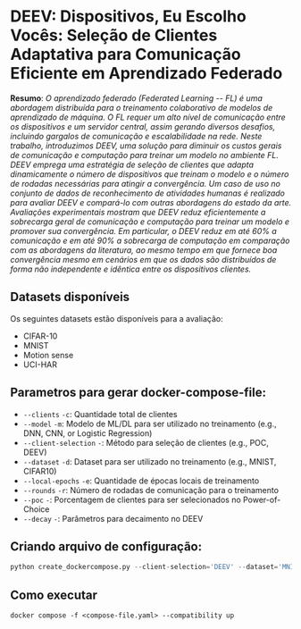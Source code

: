 # DEEV: Dispositivos, Eu Escolho Vocês: Seleção de Clientes Adaptativa para Comunicação Eficiente em Aprendizado Federado

**Resumo**: *O aprendizado federado (Federated Learning -- FL) é uma abordagem distribuída para o treinamento colaborativo de modelos de aprendizado de máquina. O FL requer um alto nível de comunicação entre os dispositivos e um servidor central, assim gerando diversos desafios, incluindo gargalos de comunicação e escalabilidade na rede. Neste trabalho, introduzimos DEEV, uma solução para diminuir os custos gerais de comunicação e computação para treinar um modelo no ambiente FL. DEEV emprega uma estratégia de seleção de clientes que adapta dinamicamente o número de dispositivos que treinam o modelo e o número de rodadas necessárias para atingir a convergência. Um caso de uso no conjunto de dados de reconhecimento de atividades humanas é realizado para avaliar DEEV e compará-lo com outras abordagens do estado da arte. Avaliações experimentais mostram que DEEV reduz eficientemente a sobrecarga geral de comunicação e computação para treinar um modelo e promover sua convergência. Em particular, o DEEV reduz em até 60% a comunicação e em até 90% a sobrecarga de computação em comparação com as abordagens da literatura, ao mesmo tempo em que fornece boa convergência mesmo em cenários em que os dados são distribuídos de forma não independente e idêntica entre os dispositivos clientes.*

## Datasets disponíveis

Os seguintes datasets estão disponíveis para a avaliação:
- CIFAR-10
- MNIST
- Motion sense
- UCI-HAR

## Parametros para gerar docker-compose-file:
- `--clients` `-c`: Quantidade total de clientes
- `--model` `-m`: Modelo de ML/DL para ser utilizado no treinamento (e.g., DNN, CNN, or Logistic Regression)
- `--client-selection` `-`: Método para seleção de clientes (e.g., POC, DEEV)
- `--dataset` `-d`: Dataset para ser utilizado no treinamento (e.g., MNIST, CIFAR10)
- `--local-epochs` `-e`:  Quantidade de épocas locais de treinamento
- `--rounds` `-r`: Número de rodadas de comunicação para o treinamento
- `--poc` `-`: Porcentagem de clientes para ser selecionados no Power-of-Choice
- `--decay` `-`: Parâmetros para decaimento no DEEV

## Criando arquivo de configuração:
```python
python create_dockercompose.py --client-selection='DEEV' --dataset='MNIST' --model='DNN' --epochs=1 --round=10 --clients=50 
```

## Como executar
```shell
docker compose -f <compose-file.yaml> --compatibility up 
```
